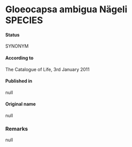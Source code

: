# Gloeocapsa ambigua Nägeli SPECIES

#### Status
SYNONYM

#### According to
The Catalogue of Life, 3rd January 2011

#### Published in
null

#### Original name
null

### Remarks
null
